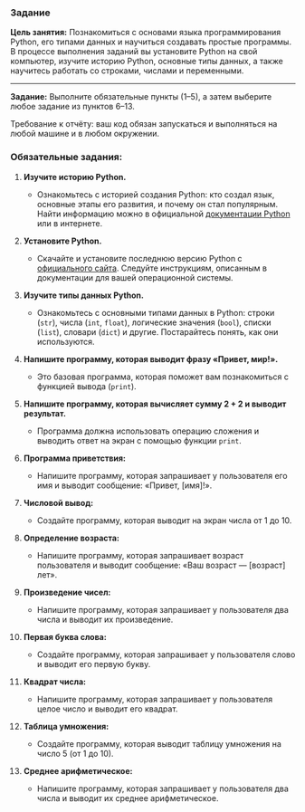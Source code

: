 ### Задание

**Цель занятия:**
Познакомиться с основами языка программирования Python, его типами данных и научиться создавать простые программы. В процессе выполнения заданий вы установите Python на свой компьютер, изучите историю Python, основные типы данных, а также научитесь работать со строками, числами и переменными.

---

**Задание:**
Выполните обязательные пункты (1–5), а затем выберите любое задание из пунктов 6–13.

Требование к отчёту: ваш код обязан запускаться и выполняться на любой машине и в любом окружении.

### **Обязательные задания:**

1. **Изучите историю Python.**
   - Ознакомьтесь с историей создания Python: кто создал язык, основные этапы его развития, и почему он стал популярным. Найти информацию можно в официальной [документации Python](https://docs.python.org/) или в интернете.

2. **Установите Python.**
   - Скачайте и установите последнюю версию Python с [официального сайта](https://www.python.org/downloads/). Следуйте инструкциям, описанным в документации для вашей операционной системы.

3. **Изучите типы данных Python.**
   - Ознакомьтесь с основными типами данных в Python: строки (`str`), числа (`int`, `float`), логические значения (`bool`), списки (`list`), словари (`dict`) и другие. Постарайтесь понять, как они используются.

4. **Напишите программу, которая выводит фразу «Привет, мир!».**
   - Это базовая программа, которая поможет вам познакомиться с функцией вывода (`print`).

5. **Напишите программу, которая вычисляет сумму 2 + 2 и выводит результат.**
   - Программа должна использовать операцию сложения и выводить ответ на экран с помощью функции `print`.

6. **Программа приветствия:**
   - Напишите программу, которая запрашивает у пользователя его имя и выводит сообщение: «Привет, [имя]!».

7. **Числовой вывод:**
   - Создайте программу, которая выводит на экран числа от 1 до 10.

8. **Определение возраста:**
   - Напишите программу, которая запрашивает возраст пользователя и выводит сообщение: «Ваш возраст — [возраст] лет».

9. **Произведение чисел:**
   - Напишите программу, которая запрашивает у пользователя два числа и выводит их произведение.

10. **Первая буква слова:**
    - Создайте программу, которая запрашивает у пользователя слово и выводит его первую букву.

11. **Квадрат числа:**
    - Напишите программу, которая запрашивает у пользователя целое число и выводит его квадрат.

12. **Таблица умножения:**
    - Создайте программу, которая выводит таблицу умножения на число 5 (от 1 до 10).

13. **Среднее арифметическое:**
    - Напишите программу, которая запрашивает у пользователя два числа и выводит их среднее арифметическое.
